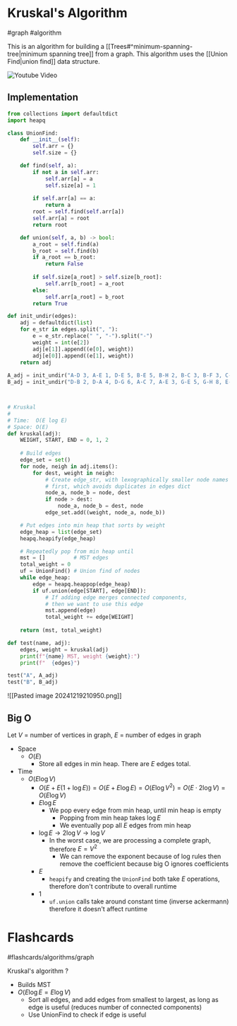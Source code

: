 # Kruskal's Algorithm
#graph #algorithm 

This is an algorithm for building a [[Trees#^minimum-spanning-tree|minimum spanning tree]] from a graph. This algorithm uses the [[Union Find|union find]] data structure.

![Youtube Video](https://www.youtube.com/watch?v=JZBQLXgSGfs)
## Implementation
```python
from collections import defaultdict
import heapq

class UnionFind:
	def __init__(self):
		self.arr = {}
		self.size = {}

	def find(self, a):
		if not a in self.arr:
			self.arr[a] = a
			self.size[a] = 1
		
		if self.arr[a] == a:
			return a
		root = self.find(self.arr[a])
		self.arr[a] = root
		return root

	def union(self, a, b) -> bool:
		a_root = self.find(a)
		b_root = self.find(b)
		if a_root == b_root:
			return False
		
		if self.size[a_root] > self.size[b_root]:
			self.arr[b_root] = a_root
		else:
			self.arr[a_root] = b_root
		return True

def init_undir(edges):
	adj = defaultdict(list)
	for e_str in edges.split(", "):
		e = e_str.replace(" ", "-").split("-")
		weight = int(e[2])
		adj[e[1]].append((e[0], weight))
		adj[e[0]].append((e[1], weight))
	return adj
	
A_adj = init_undir("A-D 3, A-E 1, D-E 5, B-E 5, B-H 2, B-C 3, B-F 3, C-H 5, F-H 4, H-G 3, G-E 2")
B_adj = init_undir("D-B 2, D-A 4, D-G 6, A-C 7, A-E 3, G-E 5, G-H 8, E-B 1, E-H 3, H-C 1, C-F 2")



# Kruskal
# 
# Time:  O(E log E)
# Space: O(E)
def kruskal(adj):
	WEIGHT, START, END = 0, 1, 2
	
	# Build edges
	edge_set = set()
	for node, neigh in adj.items():
		for dest, weight in neigh:
			# Create edge_str, with lexographically smaller node names listed
			# first, which avoids duplicates in edges dict
			node_a, node_b = node, dest
			if node > dest:
				node_a, node_b = dest, node
			edge_set.add((weight, node_a, node_b))

	# Put edges into min heap that sorts by weight
	edge_heap = list(edge_set)
	heapq.heapify(edge_heap)

	# Repeatedly pop from min heap until  
	mst = []         # MST edges
	total_weight = 0
	uf = UnionFind() # Union find of nodes
	while edge_heap:
		edge = heapq.heappop(edge_heap)
		if uf.union(edge[START], edge[END]):
			# If adding edge merges connected components,
			# then we want to use this edge 
			mst.append(edge)
			total_weight += edge[WEIGHT]
	
	return (mst, total_weight)

def test(name, adj):
	edges, weight = kruskal(adj)
	print(f"{name} MST, weight {weight}:")
	print(f"  {edges}")

test("A", A_adj)
test("B", B_adj)
```
![[Pasted image 20241219210950.png]]
## Big O
Let $V$ = number of vertices in graph, $E$ = number of edges in graph
- Space
	- $O(E)$
		- Store all edges in min heap. There are $E$ edges total.
- Time
	- $O(E \log V)$
		- $O(E + E (1 + \log E)) = O(E + E \log E) = O(E \log V^2) = O(E \cdot 2\log V) = O(E \log V)$
		- $E \log E$
			- We pop every edge from min heap, until min heap is empty
				- Popping from min heap takes $\log E$
				- We eventually pop all $E$ edges from min heap 
		- $\log E \to 2 \log V \to \log V$
			- In the worst case, we are processing a complete graph, therefore $E = V^2$
				- We can remove the exponent because of log rules then remove the coefficient because big O ignores coefficients
		- $E$
			- `heapify` and creating the `UnionFind` both take $E$ operations, therefore don't contribute to overall runtime
		- $1$
			- `uf.union` calls take around constant time (inverse ackermann) therefore it doesn't affect runtime
# Flashcards
#flashcards/algorithms/graph

Kruskal's algorithm
?
- Builds MST
- $O(E \log E = E \log V)$
	- Sort all edges, and add edges from smallest to largest, as long as edge is useful (reduces number of connected components)
	- Use UnionFind to check if edge is useful
<!--SR:!2025-01-04,3,250-->